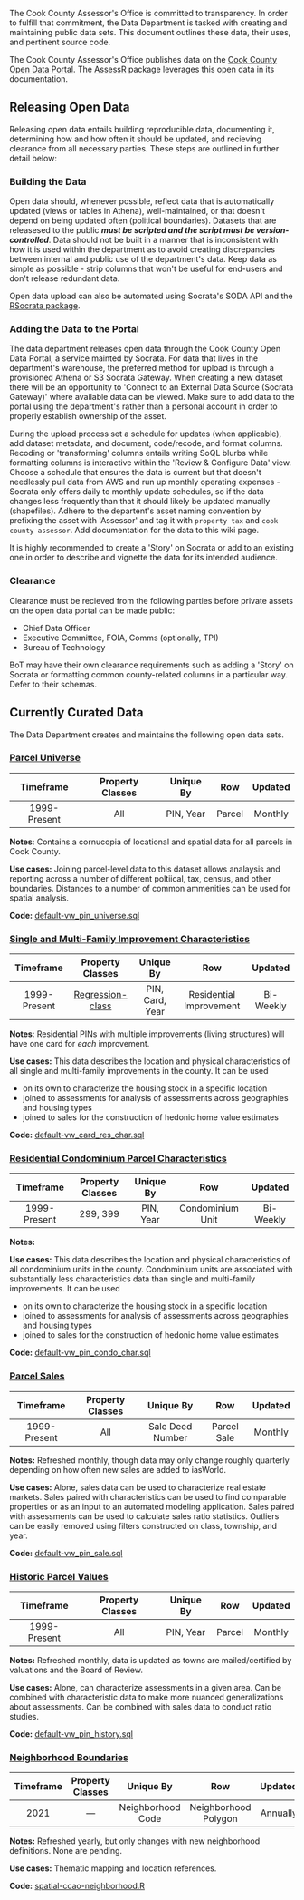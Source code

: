 The Cook County Assessor's Office is committed to transparency. In order to fulfill that commitment, the Data Department is tasked with creating and maintaining public data sets. This document outlines these data, their uses, and pertinent source code. 

The Cook County Assessor's Office publishes data on the [Cook County Open Data Portal](https://datacatalog.cookcountyil.gov/browse?tags=cook+county+assessor). The [AssessR](https://ccao-data-science---modeling.gitlab.io/packages/assessr/articles/example-ratio-study.html) package leverages this open data in its documentation.

## Releasing Open Data

Releasing open data entails building reproducible data, documenting it, determining how and how often it should be updated, and recieving clearance from all necessary parties. These steps are outlined in further detail below:

### Building the Data

Open data should, whenever possible, reflect data that is automatically updated (views or tables in Athena), well-maintained, or that doesn't depend on being updated often (political boundaries).  Datasets that are releasesed to the public ***must be scripted and the script must be version-controlled***. Data should not be built in a manner that is inconsistent with how it is used within the department as to avoid creating discrepancies between internal and public use of the department's data. Keep data as simple as possible - strip columns that won't be useful for end-users and don't release redundant data.

Open data upload can also be automated using Socrata's SODA API and the [RSocrata package](https://github.com/Chicago/RSocrata).

### Adding the Data to the Portal

The data department releases open data through the Cook County Open Data Portal, a service mainted by Socrata.  For data that lives in the department's warehouse, the preferred method for upload is through a provisioned Athena or S3 Socrata Gateway.  When creating a new dataset there will be an opportunity to 'Connect to an External Data Source (Socrata Gateway)' where available data can be viewed. Make sure to add data to the portal using the department's rather than a personal account in order to properly establish ownership of the asset.

During the upload process set a schedule for updates (when applicable), add dataset metadata, and document, code/recode, and format columns.  Recoding or 'transforming' columns entails writing SoQL blurbs while formatting columns is interactive within the 'Review & Configure Data' view. Choose a schedule that ensures the data is current but that doesn't needlessly pull data from AWS and run up monthly operating expenses - Socrata only offers daily to monthly update schedules, so if the data changes less frequently than that it should likely be updated manually (shapefiles). Adhere to the departent's asset naming convention by prefixing the asset with 'Assessor' and tag it with `property tax` and `cook county assessor`.  Add documentation for the data to this wiki page.

It is highly recommended to create a 'Story' on Socrata or add to an existing one in order to describe and vignette the data for its intended audience.

### Clearance

Clearance must be recieved from the following parties before private assets on the open data portal can be made public:

- Chief Data Officer
- Executive Committee, FOIA, Comms (optionally, TPI)
- Bureau of Technology

BoT may have their own clearance requirements such as adding a 'Story' on Socrata or formatting common county-related columns in a particular way. Defer to their schemas.

## Currently Curated Data 

The Data Department creates and maintains the following open data sets.

### [Parcel Universe](https://datacatalog.cookcountyil.gov/Property-Taxation/Assessor-Parcel-Universe/3su6-m52d)

| Timeframe    | Property Classes | Unique By | Row    | Updated |
| :---:        | :---:            | :---:     | :---:  | :---:   |
| 1999-Present | All              | PIN, Year | Parcel | Monthly |

**Notes**: Contains a cornucopia of locational and spatial data for all parcels in Cook County.

**Use cases:** Joining parcel-level data to this dataset allows analaysis and reporting across a number of different poltiical, tax, census, and other boundaries. Distances to a number of common ammenities can be used for spatial analysis.

**Code:** [default-vw_pin_universe.sql](https://gitlab.com/ccao-data-science---modeling/data-architecture/-/blob/master/aws-athena/views/default-vw_pin_universe.sql)

### [Single and Multi-Family Improvement Characteristics](https://datacatalog.cookcountyil.gov/Property-Taxation/Assessor-Single-and-Multi-Family-Improvement-Chara/x54s-btds)

| Timeframe    | Property Classes | Unique By | Row                         | Updated   |
| :---:        | :---:            | :---:     | :---:                       | :---:     |
| 1999-Present | [Regression-class](https://gitlab.com/ccao-data-science---modeling/models/ccao_res_avm#data-used)         | PIN, Card, Year | Residential Improvement | Bi-Weekly |

**Notes**: Residential PINs with multiple improvements (living structures) will have one card for _each_ improvement.

**Use cases:** This data describes the location and physical characteristics of all single and multi-family improvements in the county. It can be used

- on its own to characterize the housing stock in a specific location
- joined to assessments for analysis of assessments across geographies and housing types
- joined to sales for the construction of hedonic home value estimates

**Code:** [default-vw_card_res_char.sql](https://gitlab.com/ccao-data-science---modeling/data-architecture/-/blob/master/aws-athena/views/default-vw_card_res_char.sql)

### [Residential Condominium Parcel Characteristics](https://datacatalog.cookcountyil.gov/Property-Taxation/Assessor-Residential-Condominium-Parcel-Characteri/3r7i-mrz4)

| Timeframe    | Property Classes | Unique By | Row              | Updated  |
| :---:        | :---:            | :---:     | :---:            | :---:    |
| 1999-Present | 299, 399         | PIN, Year | Condominium Unit | Bi-Weekly |

**Notes:**

**Use cases:** This data describes the location and physical characteristics of all condominium units in the county. Condominium units are associated with substantially less characteristics data than single and multi-family improvements. It can be used

- on its own to characterize the housing stock in a specific location
- joined to assessments for analysis of assessments across geographies and housing types
- joined to sales for the construction of hedonic home value estimates

**Code:** [default-vw_pin_condo_char.sql](https://gitlab.com/ccao-data-science---modeling/data-architecture/-/blob/master/aws-athena/views/default-vw_pin_condo_char.sql)

### [Parcel Sales](https://datacatalog.cookcountyil.gov/Property-Taxation/Assessor-Parcel-Sales/wvhk-k5uv)

| Timeframe    | Property Classes | Unique By        | Row         | Updated |
| :---:        | :---:            | :---:            | :---:       | :---:   |
| 1999-Present | All              | Sale Deed Number | Parcel Sale | Monthly |

**Notes:** Refreshed monthly, though data may only change roughly quarterly depending on how often new sales are added to iasWorld. 

**Use cases:** Alone, sales data can be used to characterize real estate markets. Sales paired with characteristics can be used to find comparable properties or as an input to an automated modeling application. Sales paired with assessments can be used to calculate sales ratio statistics. Outliers can be easily removed using filters constructed on class, township, and year.

**Code:** [default-vw_pin_sale.sql](https://gitlab.com/ccao-data-science---modeling/data-architecture/-/blob/master/aws-athena/views/default-vw_pin_sale.sql)

### [Historic Parcel Values](https://datacatalog.cookcountyil.gov/Property-Taxation/Assessor-Historic-Parcel-Values/uzyt-m557)

| Timeframe    | Property Classes | Unique By | Row    | Updated |
| :---:        | :---:            | :---:     | :---:  | :---:   |
| 1999-Present | All              | PIN, Year | Parcel | Monthly |

**Notes:** Refreshed monthly, data is updated as towns are mailed/certified by valuations and the Board of Review. 

**Use cases:** Alone, can characterize assessments in a given area. Can be combined with characteristic data to make more nuanced generalizations about assessments. Can be combined with sales data to conduct ratio studies. 

**Code:** [default-vw_pin_history.sql](https://gitlab.com/ccao-data-science---modeling/data-architecture/-/blob/master/aws-athena/views/default-vw_pin_history.sql)

### [Neighborhood Boundaries](https://datacatalog.cookcountyil.gov/Property-Taxation/Assessor-Neighborhood-Boundaries/pcdw-pxtg)

| Timeframe | Property Classes | Unique By        | Row                  | Updated  |
| :---:     | :---:            | :---:            | :---:                | :---:    |
| 2021      | —                | Neighborhood Code | Neighborhood Polygon | Annually |

**Notes:** Refreshed yearly, but only changes with new neighborhood definitions. None are pending.

**Use cases:** Thematic mapping and location references. 

**Code:** [spatial-ccao-neighborhood.R](https://gitlab.com/ccao-data-science---modeling/data-architecture/-/blob/master/aws-s3/scripts-ccao-data-warehouse-us-east-1/spatial-ccao-neighborhood.R) 
